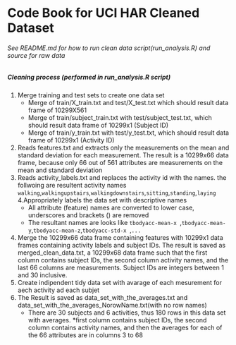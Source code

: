 # Code Book for UCI HAR Cleaned Dataset
###### See README.md for how to run clean data script(run_analysis.R) and source for raw data

##### Cleaning process (performed in run_analysis.R script)

1. Merge training and test sets to create one data set 
    * Merge of train/X_train.txt and test/X_test.txt which should result data frame of 10299X561
    * Merge of train/subject_train.txt with test/subject_test.txt, which should result data frame of 10299x1 (Subject ID)
    * Merge of train/y_train.txt with test/y_test.txt, which should result data frame of 10299x1 (Activity ID)
2. Reads features.txt and extracts only the measurements on the mean and standard deviation for each measurement. The result is a 10299x66 data frame, because only 66 out of 561 attributes are measurements on the mean and standard deviation
3. Reads activity_labels.txt and replaces the activity id with the names. the follwoing are resultent activity names
   ``walking``,``walkingupstairs``,``walkingdownstairs``,``sitting``,``standing``,``laying``
4.Appropriately labels the data set with descriptive names
   * All attribute (feature) names are converted to lower case, underscores and brackets () are removed
   * The resultant names are looks like ``tbodyacc-mean-x ``,``tbodyacc-mean-y``,``tbodyacc-mean-z``,``tbodyacc-std-x ``,``...``
5. Merge the 10299x66 data frame containing features with 10299x1 data frames containing activity labels and subject IDs. The result is saved as merged_clean_data.txt, a 10299x68 data frame such that the first column contains subject IDs, the second column activity names, and the last 66 columns are measurements. Subject IDs are integers between 1 and 30 inclusive. 
6. Create indipendent tidy data set with avarage of each mesurement for aech activity ad each subjet
7. The Result is saved as data_set_with_the_averages.txt and data_set_with_the_averages_NorowName.txt(with no row names)
   * There are 30 subjects and 6 activities, thus 180 rows in this data set with averages.
   *first column contains subject IDs, the second column contains activity names, and then the averages for each of the 66 attributes are in columns 3 to 68
